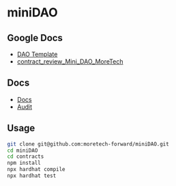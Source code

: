 # miniDAO

## Google Docs

- [DAO Template](https://docs.google.com/document/d/1nxZIsZSS3Ff4UlilBbYIw34yuek0ropcRGAiTYPjkLQ/edit?usp=sharing)
- [contract_review_Mini_DAO_MoreTech](https://docs.google.com/document/d/1Npl7kpSH6Nawfpss7-3YIOdA79kRHpr5_FY6NyDNVeU/edit)

## Docs

- [Docs]()
- [Audit]()

## Usage

```sh
git clone git@github.com:moretech-forward/miniDAO.git
cd miniDAO
cd contracts
npm install
npx hardhat compile
npx hardhat test
```
